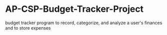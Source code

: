 # AP-CSP-Budget-Tracker-Project
budget tracker program to record, categorize, and analyze a user's finances and to store expenses
